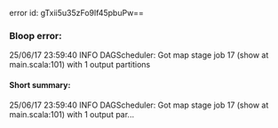 error id: gTxii5u35zFo9lf45pbuPw==
### Bloop error:

25/06/17 23:59:40 INFO DAGScheduler: Got map stage job 17 (show at main.scala:101) with 1 output partitions
#### Short summary: 

25/06/17 23:59:40 INFO DAGScheduler: Got map stage job 17 (show at main.scala:101) with 1 output par...